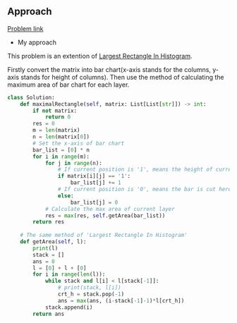 ## Approach

[Problem link](https://leetcode.com/problems/maximal-rectangle/)

- My approach

This problem is an extention of [Largest Rectangle In Histogram](https://github.com/Chunar5354/some_notes/blob/master/leetcode/problems/LargestRectangleInHistogram.md).

Firstly convert the matrix into bar chart(x-axis stands for the columns, y-axis stands for height of columns). 
Then use the method of calculating the maximum area of bar chart for each layer.

```python
class Solution:
    def maximalRectangle(self, matrix: List[List[str]]) -> int:
        if not matrix:
            return 0
        res = 0
        m = len(matrix)
        n = len(matrix[0])
        # Set the x-axis of bar chart
        bar_list = [0] * n
        for i in range(m):
            for j in range(n):
                # If current position is '1', means the height of current bar should plus 1
                if matrix[i][j] == '1':
                    bar_list[j] += 1
                # If current position is '0', means the bar is cut here, so the height of current bar should be reset to 0
                else:
                    bar_list[j] = 0
            # Calculate the max area of current layer
            res = max(res, self.getArea(bar_list))
        return res
    
    # The same method of 'Largest Rectangle In Histogram'
    def getArea(self, l):
        print(l)
        stack = []
        ans = 0
        l = [0] + l + [0]
        for i in range(len(l)):
            while stack and l[i] < l[stack[-1]]:
                # print(stack, l[i])
                crt_h = stack.pop(-1)
                ans = max(ans, (i-stack[-1]-1)*l[crt_h])
            stack.append(i)
        return ans
```
